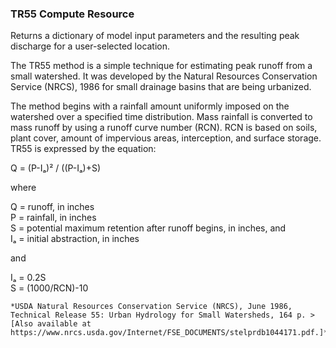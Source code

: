 ### TR55 Compute Resource
Returns a dictionary of model input parameters and the resulting peak discharge for a user-selected location.

The TR55 method is a simple technique for estimating peak runoff from a small watershed. It was developed by the Natural Resources Conservation Service (NRCS), 1986 for small drainage basins that are being urbanized.

The method begins with a rainfall amount uniformly imposed on the watershed over a specified time distribution. Mass rainfall is converted to mass runoff by using a runoff curve number (RCN). RCN is based on soils, plant cover, amount of impervious areas, interception, and surface storage. TR55 is expressed by the equation:


  Q = (P-Iₐ)² / ((P-Iₐ)+S)

  where

  Q = runoff, in inches<br />
  P = rainfall, in inches<br />
  S = potential maximum retention after runoff begins, in inches, and<br />
  Iₐ = initial abstraction, in inches

  and

  Iₐ = 0.2S<br />
  S = (1000/RCN)-10

    *USDA Natural Resources Conservation Service (NRCS), June 1986, Technical Release 55: Urban Hydrology for Small Watersheds, 164 p. >   [Also available at https://www.nrcs.usda.gov/Internet/FSE_DOCUMENTS/stelprdb1044171.pdf.]*

